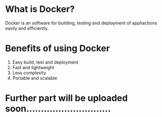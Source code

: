 # What is Docker?

Docker is an software for building, testing and deployment of appliactions easily and efficiently.

# Benefits of using Docker

1. Easy build, test and deployment
2. Fast and lightweight
3. Less complexity
4. Portable and scalable
   
# Further part will be uploaded soon.............................
